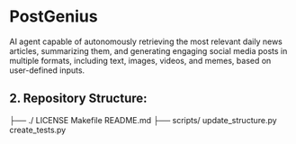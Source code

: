 # PostGenius
AI agent capable of autonomously retrieving the most relevant daily news articles, summarizing them, and generating engaging social media posts in multiple formats, including text, images, videos, and memes, based on user-defined inputs.

## **2. Repository Structure:**

<!-- START STRUCTURE -->
├── ./
    LICENSE
    Makefile
    README.md
    ├── scripts/
        update_structure.py
        create_tests.py
<!-- END STRUCTURE -->
